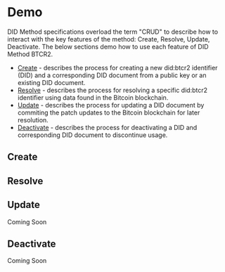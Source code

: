 # Demo

DID Method specifications overload the term "CRUD" to describe how to interact
with the key features of the method: Create, Resolve, Update, Deactivate.
The below sections demo how to use each feature of DID Method BTCR2. 

* [Create](#create) - describes the process for creating a new did:btcr2 identifier (DID)
  and a corresponding DID document from a public key or an existing DID document.
* [Resolve](#resolve) - describes the process for resolving a specific did:btcr2 identifier
  using data found in the Bitcoin blockchain.
* [Update](#update) - describes the process for updating a DID document by commiting the
  patch updates to the Bitcoin blockchain for later resolution.
* [Deactivate](#deactivate) - describes the process for deactivating a DID and corresponding
  DID document to discontinue usage.

## Create

<ClientOnly>
  <DidBtcr2DemoCreate />
  <DidBtcr2DemoResolve />
</ClientOnly>

## Resolve


## Update

Coming Soon

## Deactivate

Coming Soon